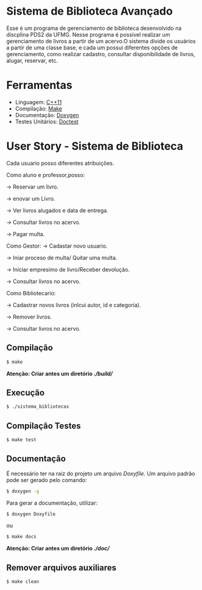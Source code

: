 # Sistema de Biblioteca Avançado
Esse é um programa de gerenciamento de biblioteca desenvolvido na discplina PDS2 da UFMG. Nesse programa é possivel realizar um gerenciamento de livros a partir de um acervo.O sistema divide os usuários a partir de uma classe base, e cada um possui diferentes opções de gerenciamento, como realizar cadastro, consultar disponibilidade de livros, alugar, reservar, etc.

# Ferramentas

* Linguagem: [C++11](https://cplusplus.com/doc/)
* Compilação: [Make](https://www.gnu.org/software/make/)
* Documentação: [Doxygen](https://doxygen.nl/)
* Testes Unitários: [Doctest](https://github.com/doctest/doctest)

# User Story - Sistema de Biblioteca
Cada usuario posso diferentes atribuições.

Como aluno e professor,posso:

-> Reservar um livro.

-> enovar um Livro.

-> Ver livros alugados e data de entrega.

-> Consultar livros no acervo.

-> Pagar multa.

Como Gestor:
-> Cadastar novo usuario.

-> Iniar proceso de multa/ Quitar uma multa.

-> Iniciar empresimo de livro/Receber devolução.

-> Consultar livros no acervo.

Como Bibliotecario:

-> Cadastrar novos livros (inlcui autor, id e categoria).

-> Remover livros.

-> Consultar livros no acervo.



## **Compilação**

```bash
$ make
```
**Atenção: Criar antes um diretório _./build/_**

## **Execução**

```bash
$ ./sistema_bibliotecas
```

## **Compilação Testes**

```bash
$ make test
```

## **Documentação**

É necessário ter na raiz do projeto um arquivo _Doxyfile_. Um arquivo padrão pode ser gerado pelo comando:
```bash
$ doxygen -g
```

Para gerar a documentação, utilizar:

```bash
$ doxygen Doxyfile
```
ou
```bash
$ make docs
```

**Atenção: Criar antes um diretório _./doc/_**

## **Remover arquivos auxiliares**
```bash
$ make clean
```
